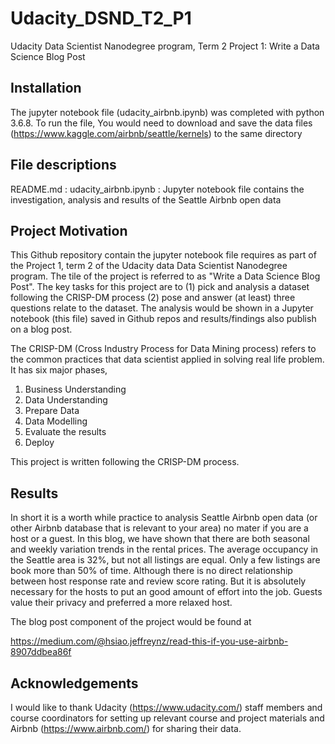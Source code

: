 # Udacity_DSND_T2_P1
Udacity Data Scientist Nanodegree program, Term 2 Project 1: Write a Data Science Blog Post


## Installation
The jupyter notebook file (udacity_airbnb.ipynb) was completed with python 3.6.8. To run the file, You would need to download and save the data files (https://www.kaggle.com/airbnb/seattle/kernels) to the same directory 

## File descriptions
  README.md : 
  udacity_airbnb.ipynb : Jupyter notebook file contains the investigation, analysis and results of the Seattle Airbnb open data

## Project Motivation
This Github repository contain the jupyter notebook file requires as part of the Project 1, term 2 of the Udacity data Data Scientist Nanodegree program.  The tile of the project is referred to as "Write a Data Science Blog Post".  The key tasks for this project are to (1) pick and analysis a dataset following the CRISP-DM process (2) pose and answer (at least) three questions relate to the dataset.  The analysis would be shown in a Jupyter notebook (this file) saved in Github repos and results/findings also publish on a blog post. 

The CRISP-DM (Cross Industry Process for Data Mining process) refers to the common practices that data scientist applied in solving real life problem.  It has six major phases,

1. Business Understanding
2. Data Understanding 
3. Prepare Data
4. Data Modelling
5. Evaluate the results
6. Deploy

This project is written following the CRISP-DM process. 

## Results

In short it is a worth while practice to analysis Seattle Airbnb open data (or other Airbnb database that is relevant to your area) no mater if you are a host or a guest. In this blog, we have shown that there are both seasonal and weekly variation trends in the rental prices. The average occupancy in the Seattle area is 32%, but not all listings are equal. Only a few listings are book more than 50% of time. Although there is no direct relationship between host response rate and review score rating. But it is absolutely necessary for the hosts to put an good amount of effort into the job. Guests value their privacy and preferred a more relaxed host.

The blog post component of the project would be found at 

https://medium.com/@hsiao.jeffreynz/read-this-if-you-use-airbnb-8907ddbea86f

## Acknowledgements
I would like to thank Udacity (https://www.udacity.com/) staff members and course coordinators for setting up relevant course and project materials and Airbnb (https://www.airbnb.com/) for sharing their data. 



